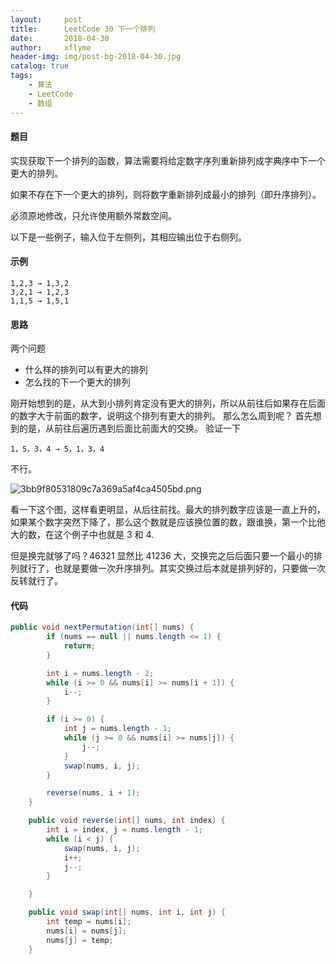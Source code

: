 ```yaml
---
layout:     post
title:      LeetCode 30 下一个排列
date:       2018-04-30
author:     xflyme
header-img: img/post-bg-2018-04-30.jpg
catalog: true
tags:
    - 算法
    - LeetCode
    - 数组
---
```



#### 题目
实现获取下一个排列的函数，算法需要将给定数字序列重新排列成字典序中下一个更大的排列。

如果不存在下一个更大的排列，则将数字重新排列成最小的排列（即升序排列）。

必须原地修改，只允许使用额外常数空间。

以下是一些例子，输入位于左侧列，其相应输出位于右侧列。

#### 示例
  
    1,2,3 → 1,3,2
    3,2,1 → 1,2,3
    1,1,5 → 1,5,1
    
#### 思路

两个问题
* 什么样的排列可以有更大的排列
* 怎么找的下一个更大的排列

刚开始想到的是，从大到小排列肯定没有更大的排列，所以从前往后如果存在后面的数字大于前面的数字，说明这个排列有更大的排列。
那么怎么周到呢？
首先想到的是，从前往后遍历遇到后面比前面大的交换。
验证一下

    1，5，3，4 → 5，1，3，4

不行。

![3bb9f80531809c7a369a5af4ca4505bd.png](evernotecid://E49FED88-ABD8-4F8F-880B-38CF8ACFB6AC/appyinxiangcom/2184113/ENResource/p2235)

看一下这个图，这样看更明显，从后往前找。最大的排列数字应该是一直上升的，如果某个数字突然下降了，那么这个数就是应该换位置的数，跟谁换，第一个比他大的数，在这个例子中也就是 3 和 4.

但是换完就够了吗？46321 显然比 41236 大，交换完之后后面只要一个最小的排列就行了，也就是要做一次升序排列。其实交换过后本就是排列好的，只要做一次反转就行了。

#### 代码

```java
public void nextPermutation(int[] nums) {
        if (nums == null || nums.length <= 1) {
            return;
        }

        int i = nums.length - 2;
        while (i >= 0 && nums[i] >= nums[i + 1]) {
            i--;
        }

        if (i >= 0) {
            int j = nums.length - 1;
            while (j >= 0 && nums[i] >= nums[j]) {
                j--;
            }
            swap(nums, i, j);
        }

        reverse(nums, i + 1);
    }

    public void reverse(int[] nums, int index) {
        int i = index, j = nums.length - 1;
        while (i < j) {
            swap(nums, i, j);
            i++;
            j--;
        }

    }

    public void swap(int[] nums, int i, int j) {
        int temp = nums[i];
        nums[i] = nums[j];
        nums[j] = temp;
    }
```
